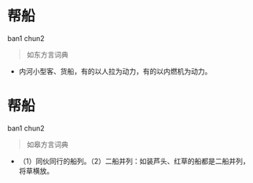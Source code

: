 # 帮船
ban1 chun2
> 如东方言词典
- 内河小型客、货船，有的以人拉为动力，有的以内燃机为动力。

# 帮船
ban1 chun2
> 如皋方言词典
- （1）同伙同行的船列。（2）二船并列：如装芦头、红草的船都是二船并列，将草横放。
